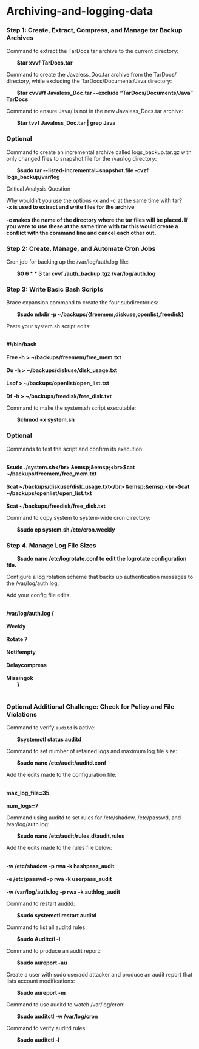 # Archiving-and-logging-data
<h3>Step 1: Create, Extract, Compress, and Manage tar Backup Archives</h3>
Command to extract the TarDocs.tar archive to the current directory:

 &emsp;&emsp;**$tar xvvf TarDocs.tar**


Command to create the Javaless_Doc.tar archive from the TarDocs/ directory, while excluding the TarDocs/Documents/Java directory:

 &emsp;&emsp;**$tar cvvWf Javaless_Doc.tar --exclude “TarDocs/Documents/Java” TarDocs**


Command to ensure Java/ is not in the new Javaless_Docs.tar archive:

 &emsp;&emsp;**$tar tvvf Javaless_Doc.tar | grep Java**


<h3>Optional</h3>
 
Command to create an incremental archive called logs_backup.tar.gz with only changed files to snapshot.file for the /var/log directory:

 &emsp;&emsp;**$sudo tar --listed-incremental=snapshot.file -cvzf logs_backup/var/log**


Critical Analysis Question

Why wouldn't you use the options -x and -c at the same time with tar?
 &emsp;&emsp;<br>**-x is used to extract and write files for the archive </br>
 &emsp;&emsp;<br>-c makes the name of the directory where the tar files will be placed. If you were to use these at the same time with tar this would create a conflict with the command line and cancel each other out.** </br>


<h3>Step 2: Create, Manage, and Automate Cron Jobs</h3>
Cron job for backing up the /var/log/auth.log file:

 &emsp;&emsp;**$0 6 * * 3 tar cvvf /auth_backup.tgz /var/log/auth.log**



<h3>Step 3: Write Basic Bash Scripts</h3>
Brace expansion command to create the four subdirectories:

 &emsp;&emsp;**$sudo mkdir -p ~/backups/{freemem,diskuse,openlist,freedisk}**


Paste your system.sh script edits:

 &emsp;&emsp;<br>**#!/bin/bash</br>
 &emsp;&emsp;<br>Free -h > ~/backups/freemem/free_mem.txt</br>
 &emsp;&emsp;<br>Du -h > ~/backups/diskuse/disk_usage.txt</br>
 &emsp;&emsp;<br>Lsof > ~/backups/openlist/open_list.txt</br>
 &emsp;&emsp;<br>Df -h > ~/backups/freedisk/free_disk.txt**</br>


Command to make the system.sh script executable:

 &emsp;&emsp;**$chmod +x system.sh**



<h3>Optional</h3>

Commands to test the script and confirm its execution:

 &emsp;&emsp;<br>**$sudo ./system.sh</br>
 &emsp;&emsp;<br>$cat ~/backups/freemem/free_mem.txt</br>
 &emsp;&emsp;<br>$cat ~/backups/diskuse/disk_usage.txt</br>
 &emsp;&emsp;<br>$cat ~/backups/openlist/open_list.txt</br>
 &emsp;&emsp;<br>$cat ~/backups/freedisk/free_disk.txt**</br>




Command to copy system to system-wide cron directory:

 &emsp;&emsp;**$sudo cp system.sh /etc/cron.weekly**



<h3>Step 4. Manage Log File Sizes</h3>
 
 &emsp;&emsp;**$sudo nano /etc/logrotate.conf to edit the logrotate configuration file.**

Configure a log rotation scheme that backs up authentication messages to the /var/log/auth.log. 

Add your config file edits:

 &emsp;&emsp;<br>**/var/log/auth.log {</br>
 &emsp;&emsp;<br>Weekly</br>
 &emsp;&emsp;<br>Rotate 7</br>
 &emsp;&emsp;<br>Notifempty</br>
 &emsp;&emsp;<br>Delaycompress</br>
 &emsp;&emsp;<br>Missingok</br>
 &emsp;&emsp;}<br>**</br>



<h3>Optional Additional Challenge: Check for Policy and File Violations</h3>

Command to verify `auditd` is active:

 &emsp;&emsp;**$systemctl status auditd**


Command to set number of retained logs and maximum log file size:

 &emsp;&emsp;**$sudo nano /etc/audit/auditd.conf**


Add the edits made to the configuration file:

 &emsp;&emsp;<br>**max_log_file=35 </br>
 &emsp;&emsp;<br>num_logs=7**</br>


Command using auditd to set rules for /etc/shadow, /etc/passwd, and /var/log/auth.log:

 &emsp;&emsp;**$sudo nano /etc/audit/rules.d/audit.rules**

 
Add the edits made to the rules file below:

 &emsp;&emsp;<br>**-w /etc/shadow -p rwa -k hashpass_audit</br>
 &emsp;&emsp;<br>-e /etc/passwd -p rwa -k userpass_audit</br>
 &emsp;&emsp;<br>-w /var/log/auth.log -p rwa -k authlog_audit**</br>


Command to restart auditd:

 &emsp;&emsp;**$sudo systemctl restart auditd**


Command to list all auditd rules:

 &emsp;&emsp;**$sudo Auditctl -l**


Command to produce an audit report:

 &emsp;&emsp;**$sudo aureport -au**


Create a user with sudo useradd attacker and produce an audit report that lists account modifications:

 &emsp;&emsp;**$sudo aureport -m**


Command to use auditd to watch /var/log/cron:

 &emsp;&emsp;**$sudo auditctl -w /var/log/cron**


Command to verify auditd rules:

 &emsp;&emsp;**$sudo auditctl -l**


